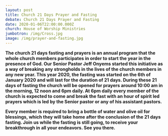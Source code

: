 ```yaml
---
layout: post
title: Church 21 Days Prayer and Fasting
debate: Church 21 Days Prayer and Fasting
date: 2020-01-06T22:00:00.000Z
church: House of Worship Ministries
jumbotron: /img/Cross.jpg
image: /img/prayer-and-fasting.jpg
---
```

**The church 21 days fasting and prayers is an annual program that the whole church members participates in order to start the year in the presence of God. Our Senior Pastor Jeff Onyems started this initiative as a way of breaking any strongholds in the lives of the church members in any new year. This year 2020, the fasting was started on the 6th of January 2020 and will last for the duration of 21 days. During these 21 days of fasting the church will be opened for prayers around 10:00 am in the morning, 12 noon and 6pm daily. At 6pm daily every member of the church is expected to come and break the fast with an hour of spirit led prayers which is led by the Senior pastor or any of his assistant pastors.**

**Every member is required to bring a bottle of water and olive oil for blessings, which they will take home after the conclusion of the 21 days fasting. Join us while the fasting is still going, to receive your breakthrough in all your endeavors. See you there.**
